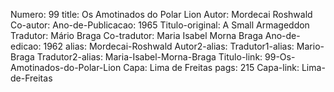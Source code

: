 Numero: 99
title: Os Amotinados do Polar Lion
Autor: Mordecai Roshwald
Co-autor: 
Ano-de-Publicacao: 1965
Titulo-original: A Small Armageddon
Tradutor: Mário Braga
Co-tradutor: Maria Isabel Morna Braga
Ano-de-edicao: 1962
alias: Mordecai-Roshwald
Autor2-alias: 
Tradutor1-alias: Mario-Braga
Tradutor2-alias: Maria-Isabel-Morna-Braga
Titulo-link: 99-Os-Amotinados-do-Polar-Lion
Capa: Lima de Freitas
pags: 215
Capa-link: Lima-de-Freitas